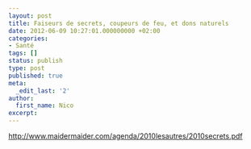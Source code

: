 ```yaml
---
layout: post
title: Faiseurs de secrets, coupeurs de feu, et dons naturels
date: 2012-06-09 10:27:01.000000000 +02:00
categories:
- Santé
tags: []
status: publish
type: post
published: true
meta:
  _edit_last: '2'
author:
  first_name: Nico
excerpt:
---
```

<p><a href="http://www.maidermaider.com/agenda/2010lesautres/2010secrets.pdf">http://www.maidermaider.com/agenda/2010lesautres/2010secrets.pdf</a></p>
